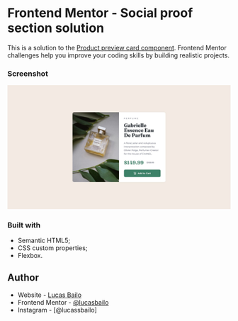 # Frontend Mentor - Social proof section solution

This is a solution to the [Product preview card component](https://www.frontendmentor.io/solutions/product-preview-card-component-DgR5ObZ2qo). Frontend Mentor challenges help you improve your coding skills by building realistic projects. 

### Screenshot

![](./design/desktop-design.jpg)

### Built with

- Semantic HTML5;
- CSS custom properties;
- Flexbox.

## Author

- Website - [Lucas Bailo](https://github.com/lucasbailo)
- Frontend Mentor - [@lucasbailo](https://www.frontendmentor.io/profile/lucasbailo)
- Instagram - [@lucassbailo]